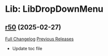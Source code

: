 # Lib: LibDropDownMenu

## [r50](https://github.com/HizurosWoWAddOns/LibDropDownMenu/tree/r50) (2025-02-27)
[Full Changelog](https://github.com/HizurosWoWAddOns/LibDropDownMenu/commits/r50) [Previous Releases](https://github.com/HizurosWoWAddOns/LibDropDownMenu/releases)

- Update toc file  
